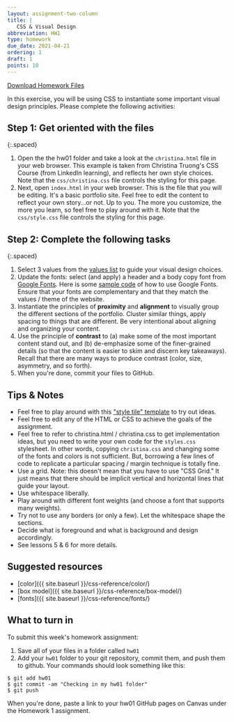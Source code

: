 ```yaml
---
layout: assignment-two-column
title: |
   CSS & Visual Design
abbreviation: HW1
type: homework
due_date: 2021-04-21
ordering: 1
draft: 1
points: 10
---
```

<style>
    .preview-image {
        width: 500px;
        border-radius: 4px;
        border: solid 1px #CCC;
        padding: 5px 10px;
    }
</style>

<a href="/spring2021/course-files/homework/hw01.zip" class="nu-button">Download Homework Files <i class="fas fa-download"></i></a>

In this exercise, you will be using CSS to instantiate some important visual design principles. Please complete the following activities:

## Step 1: Get oriented with the files

{:.spaced}
1. Open the the hw01 folder and take a look at the `christina.html` file in your web browser. This example is taken from Christina Truong's CSS Course (from LinkedIn learning), and reflects her own style choices. Note that the `css/christina.css` file controls the styling for this page.
1.  Next, open `index.html` in your web browser. This is the file that *you* will be editing. It's a basic portfolio site. Feel free to edit the content to reflect your own story...or not. Up to you. The more you customize, the more you learn, so feel free to play around with it. Note that the `css/style.css` file controls the styling for this page.

## Step 2: Complete the following tasks

{:.spaced}
1. Select 3 values from the <a href="https://docs.google.com/document/d/1Vv5tPZ8UjqJNYO9pCp_PQhxHT8qoGY09deKX6uygUFA/edit" target="_blank">values list</a> to guide your visual design choices.
1. Update the fonts: select (and apply) a header and a body copy font from <a href="https://fonts.google.com/" target="_blank">Google Fonts</a>. Here is some <a href="https://codepen.io/vanwars/pen/gOpryzO?editors=0100" target="_blank">sample code</a> of how to use Google Fonts. Ensure that your fonts are complementary and that they match the values / theme of the website.
1. Instantiate the principles of **proximity** and **alignment** to visually group the different sections of the portfolio. Cluster similar things, apply spacing to things that are different. Be very intentional about aligning and organizing your content.
1. Use the principle of **contrast** to (a) make some of the most important content stand out, and (b) de-emphasize some of the finer-grained details (so that the content is easier to skim and discern key takeaways). Recall that there are many ways to produce contrast (color, size, asymmetry, and so forth).
1. When you're done, commit your files to GitHub.

## Tips & Notes
* Feel free to play around with this <a href="https://codepen.io/vanwars/pen/rNVjYBd?editors=1000" target="_blank">"style tile" template</a> to try out ideas.
* Feel free to edit any of the HTML or CSS to achieve the goals of the assignment.
* Feel free to refer to christina.html / christina.css to get implementation ideas, but you need to write your own code for the `styles.css` stylesheet. In other words, copying `christina.css` and changing some of the fonts and colors is not sufficient. But, borrowing a few lines of code to replicate a particular spacing / margin technique is totally fine.
* Use a grid. Note: this doesn't mean that you have to use "CSS Grid." It just means that there should be implicit vertical and horizontal lines that guide your layout.
* Use whitespace liberally.
* Play around with different font weights (and choose a font that supports many weights).
* Try not to use any borders (or only a few). Let the whitespace shape the sections.
* Decide what is foreground and what is background and design accordingly.
* See lessons 5 & 6 for more details.

## Suggested resources
* [color]({{ site.baseurl }}/css-reference/color/)
* [box model]({{ site.baseurl }}/css-reference/box-model/)
* [fonts]({{ site.baseurl }}/css-reference/fonts/)

## What to turn in
To submit this week's homework assignment: 

1. Save all of your files in a folder called `hw01`
2. Add your `hw01` folder to your git repository, commit them, and push them to github. Your commands should look something like this:

```shell
$ git add hw01
$ git commit -am "Checking in my hw01 folder"
$ git push
```

When you're done, paste a link to your hw01 GitHub pages on Canvas under the Homework 1 assignment.